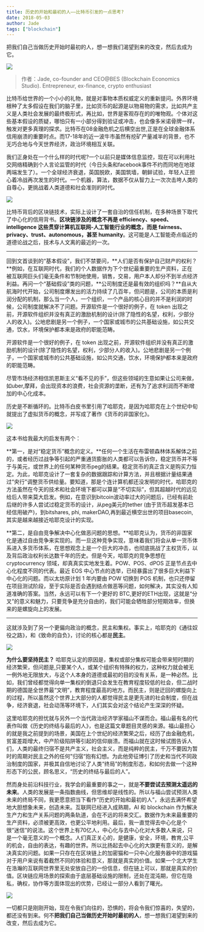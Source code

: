 ```yaml
---
title: 历史的开始和最初的人——比特币引发的一点思考?
date: 2018-05-03
author: Jade
tags: ["blockchain"]
---
```


把我们自己当做历史开始时最初的人，想一想我们渴望到来的改变，然后去成为它。
<!--more-->

![](https://cosmosrepair-1257028016.cos.ap-beijing.myqcloud.com/2019-06-17-%E5%8E%86%E5%8F%B2%E7%9A%84%E5%BC%80%E5%A7%8B%E5%92%8C%E6%9C%80%E5%88%9D%E7%9A%84%E4%BA%BA%E2%80%94%E2%80%94%E6%AF%94%E7%89%B9%E5%B8%81%E5%BC%95%E5%8F%91%E7%9A%84%E4%B8%80%E7%82%B9%E6%80%9D%E8%80%83-1.png)

> 作者：Jade, co-founder and CEO@BES (Blockchain Economics Studio). Entrepreneur, ex-finance, crypto enthusiast

比特币给世界的一个小小的礼物，就是对事物本质权威定义的重新提问。外界环境根种了太多假设在我们的脑子里，比如货币的起源是以物易物的需求，比如共产主义是人类社会发展的最终极形式，再比如，世界是客观存在的的唯物观。个体对这些基本假设的质疑，哪怕只有一小部分得到验证或冲击，也会像多米诺骨牌一样，触发对更多真理的探求。比特币在08金融危机之后横空出世,正是在全球金融体系信用崩溃的重要时点。而17-18年的近一波牛市虽然有挖矿产量减半的背景，也不无巧合地与今天世界经济，政治环境相互关联。

 我们正身处在一个什么样的时代呢?一个以前只是媒体信息监控，现在可以利用社交网络精确到个人言论监管的时代（今日头条和facebook事件不约而同地在地球两端发生了）。一个全球经济衰退，英国脱欧，美国筑墙，朝鲜试验，年轻人正担心着冷战再次发生的时代。一个机器，算法，数据不仅从智力上一次次击垮人类的自尊心，更挑战着人类道德和社会准则的时代。

![](https://cosmosrepair-1257028016.cos.ap-beijing.myqcloud.com/2019-06-17-%E6%9C%AA%E5%91%BD%E5%90%8D-3.png)

比特币背后的区块链技术，实际上设计了一套自治的信任机制，在多种场景下取代了中心化的信用背书。**区块链涉及的概念不再是 efficiency、speed、intelligence 这些贯穿计算机互联网-人工智能行业的概念，而是 fairness、privacy、trust、autonomous，甚至 humanity**。这可能是人工智能奇点临近的道德论战之后，技术与人文离的最近的一次。
- - - - - 
回到文首谈到的“基本假设”，我们不禁要问，**人们是否有保护自己财产的权利？**例如，在互联网时代，我们的个人数据作为下个世纪最重要的生产资料，正在被互联网巨头们毫无条件和节制地使用，销售，交易，用户本人却分不到半点经济利益。再问一个“基础假设”类的问题，**公司制度还是最有效的组织吗？**自从大航海时代开始，公司制度爆发出的活力持续了几百年，但问题是，公司的本质是利润分配的机制，那么当一个人，一个组织，一个产品的核心目的并不是利润的时候，公司制度就解决不了问题。开源软件是一个很好的例子，在 token 出现之前，开源软件组织并没有真正的激励机制的设计(除了隐性的名望，权利，少部分人的收入)。公地悲剧是另一个例子，一个国家或城市的公共基础设施，如公共交通，饮水，环境保护都本来是政府的职能范畴。

开源软件是一个很好的例子，在 token 出现之前，开源软件组织并没有真正的激励机制的设计(除了隐性的名望，权利，少部分人的收入)。公地悲剧是另一个例子，一个国家或城市的公共基础设施，如公共交通，饮水，环境保护都本来是政府的职能范畴。

尽管市场经济相信凯恩斯主义“看不见的手”，但这些领域的生意如果让公司来做，如uber,摩拜，会出现资本的浪费，社会资源的垄断，还有为了追求利润而不断增加的中心化成本。

历史是不断循环的。比特币白皮书里引用了哈耶克，是因为哈耶克在上个世纪中旬就提出了虚拟货币的概念，并写成了著作《货币的非国家化》。

![](https://cosmosrepair-1257028016.cos.ap-beijing.myqcloud.com/2019-06-17-%E6%9C%AA%E5%91%BD%E5%90%8D-1.png)

这本书给我最大的启发有两个：

**第一，是对“稳定货币”概念的定义。**任何一个生活在布雷顿森林体系解体之前的，或者经历过战争等引起的严重通货膨胀的人类都可以告诉你，稳定货币并不等于与美元，或世界上的任何某种货币peg的结果。稳定货币的真正含义是购买力恒定。为此，哈耶克设计了一套复杂的数据跟踪和计算方法，并且根据计量结果通过“央行"调整货币供给量。要知道，那是个连计算机都还没发明的时代，哈耶克的方法虽然在今天的技术和社会环境下都可以算是“不切实际”，但其超越时代的远见给后人带来莫大启发。例如，在意识到bitcoin波动率过大的问题后，已经有前赴后继的许多人尝试过稳定货币的设计，从peg美元的tether (由于货币超发基本已经信用破产)，到bitshares, phi, makerDAO,再到最近横空出世的项目basecoin,其实是越来越接近哈耶克设计的实现。

**第二，是自由竞争解决中心化做恶问题的思想。**哈耶克认为，货币的非国家化是通过自由竞争来实现的。而一旦这种竞争实现，意味着我们将会从单一货币体系进入多货币体系，在思想观念上是一个巨大的冲击，也彻底挑战了主权货币，以及背后政治权利长达数千年的历史。但是今天，哈耶克的竞争思想在 cryptocurrency 领域，却真真实实地发生着。POW、POS、dPOS 正是节点去中心化程度不同的代表。最近 EOS 中心节点的选举，已经暴露出了很多巨大利益下中心化的问题。而以太坊原计划 1 年内要由 POW 切换到 POS 机制，也只还停留在项目测试阶段，至于实际是否会遇到结点做恶等问题，如何解决，其实没有人知道准确的答案。当然，永远可以有下一个更好的 BTC,更好的ETH出现，这就是“分叉”的意义和魅力，只要竞争是充分自由的，我们可能会牺牲部分短期效率，但换来的是螺旋向上的发展。

- - - - - 

这就涉及到了另一个更偏向政治的概念，民主和集权。事实上，哈耶克的《通往奴役之路》，和《致命的自负》，讨论的核心都是**民主**。

![](https://cosmosrepair-1257028016.cos.ap-beijing.myqcloud.com/2019-06-17-%E6%9C%AA%E5%91%BD%E5%90%8D.png)

**为什么要坚持民主？** 哈耶克认定的原因是，集权或部分集权可能会带来短时期的经济繁荣，但问题是,只要某个人，或某个组织有特殊的权力，这种权力就会被无一例外地无限放大，与这个人本身的道德或最初的目的没有关系，是一种必然。比如，我们曾经都觉得向单一集权的倒退只会发生在教育程度较低的社会，但二战时期的德国是全世界最“文明”，教育程度最高的地方。而民主，则是迂回的螺旋向上的过程，所以虽然这个世界上大部分的人都觉得民主是更先进的社会制度，但在战争，经济衰退，社会动荡等环境下，人们其实会对这个结论产生深深的怀疑。

这里哈耶克的担忧就与另外一个当代政治经济学家福山不谋而合。福山最有名的代表作叫做《历史的终结与最后的人》，也是这篇文章题目灵感的来源。福山最担心的就是我之前提到的场景，美国在上个世纪的经济繁荣之后，经历了由金融危机，贫富差距增大，中产阶级陷阱等引起的信仰崩溃。而福山就在这时候试图告诉人们，人类的最终归宿不是共产主义，社会主义，而是纯粹的民主，千万不要因为暂时的周期对民主之外的任何"归宿“抱有幻想。为此他旁征博引了历史和当代不同政治制度的国家，并极其自信地讨论了人类“终局”的制度形态，和如何去做一个这种形态下的公民，顾名思义，“历史的终结与最后的人”。

然而身处前沿科技行业，我学会的最重要的事之一，就是**不要尝试去预测太遥远的未来**。人类的发展是一条指数曲线，但思维却是线性的。所以与福山尝试预测人类未来的终局不同，我更愿意把当下看作“历史的开始和最初的人”，永远去满怀希望地大胆想象未来，创造未来。互联网已经进入成熟期，AI 和 blockchain 作为解决生产力和生产关系问题的两条轨道，会在不远的将来交汇。数据作为未来最重要的生产资料，必须被更高效，也更公平地利用。最后，我一直觉得去中心化是个很“迷信”的说法。这个世界上有70亿人，中心化与去中心化对大多数人来说，只是一个毫无意义的一个概念。人们真正关心的，是健康，安全，环境，教育,公平的机会，自由的表达，有趣的世界。所以比扬起去中心化的大旗更有意义的，是解决真实的问题。如果一只存在在区块链上的加密猫和一只中心化服务器中的游戏猫对于用户来说有着截然不同的体验和意义，那就是真实的价值。如果一个北大学生在浩瀚的互联网世界里无处安放自己的一份信息，但在链上可以，那就是真实的价值。区块链应用场景的探索由于底层基础设施的限制，还处在混沌期，但它在隐私，确权，协作等方面体现出的优势，已经让一部分人看到了曙光。

![](https://cosmosrepair-1257028016.cos.ap-beijing.myqcloud.com/2019-06-17-%E6%9C%AA%E5%91%BD%E5%90%8D-4.png)

一切都只是刚刚开始，现在令我们向往的，恐惧的，将会令我们惊喜的，失望的，都还没有到来。何不**把我们自己当做历史开始时最初的人**，想一想我们渴望到来的改变，然后去成为它。
